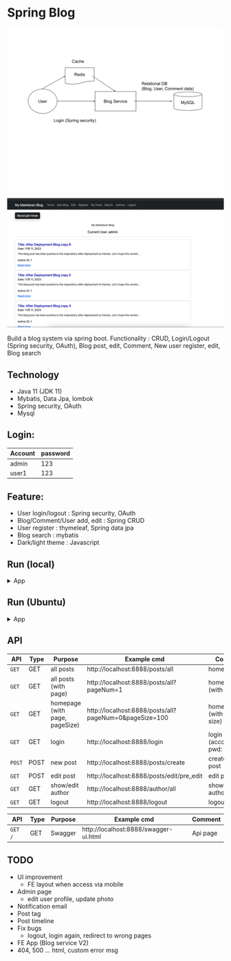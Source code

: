 # Spring Blog

<p align="center"><img src ="./doc/pic/SpringBlog.svg"></p>

<p align="center"><img src ="./doc/pic/blog_ui_v2.png"></p>

Build a blog system via spring boot. Functionality : CRUD, Login/Logout (Spring security, OAuth), Blog post, edit, Comment, New user register, edit, Blog search


## Technology

- Java 11 (JDK 11)
- Mybatis, Data Jpa, lombok
- Spring security, OAuth
- Mysql

## Login:

| Account | password | 
|--|------|
| admin | 123 |
| user1 | 123 |

## Feature:

- User login/logout : Spring security, OAuth
- Blog/Comment/User add, edit : Spring CRUD
- User register : thymeleaf, Spring data jpa
- Blog search : mybatis
- Dark/light theme : Javascript

## Run (local)

<details>
<summary>App</summary>

```bash

#---------------------------
# Mysql (optional)
#---------------------------

# Mysql
Mysql DB : blog_db
DDL : /sql

#---------------------------
# Run app
#---------------------------

# build
mvn package

# run
java -jar <built_jar>
```
</details>

## Run (Ubuntu)

<details>
<summary>App</summary>

```bash

#---------------------------
# Step 1) clone code
#---------------------------

git clone https://github.com/yennanliu/SpringPlayground.git
cd SpringPlayground/springBlog

# update apt
sudo sudo apt update

#---------------------------
# Step 2) build jar
#---------------------------

# build java jar
sudo apt install maven
mvn package -DskipTests

#---------------------------
# Step 3) install mysql server, update pwd, data model
#---------------------------

sudo apt install mysql-server

# start mysql @ ububtu
sudo service mysql start

# access mysql CLI
# https://www.twblogs.net/a/5baa9f262b7177781a0e54cb
sudo mysql -u root # I had to use "sudo" since is new installation

mysql> USE mysql;
mysql> UPDATE user SET plugin='mysql_native_password' WHERE User='root';
mysql> FLUSH PRIVILEGES;
mysql> exit;

sudo service mysql restart

# access mysql CLI again, and run DDL under `/sql`
mysql -u root

#---------------------------
# Step 2) run App
#---------------------------
# copy jar
scp -i Downloads/yen-personal-aws-key-1.pem SpringPlayground/springBootBlog/target/md-blog-0.0.1-SNAPSHOT.jar  ubuntu@xx-yyy-zzz.ap-northeast-1.compute.amazonaws.com:/home/ubuntu

nohup java -jar target/mdblog-0.0.1-SNAPSHOT.jar &
```

</details>


## API

| API      | Type | Purpose                         | Example cmd                                            | Comment                        |
|----------|------|---------------------------------|--------------------------------------------------------|--------------------------------|
| `GET`  | GET  | all posts                       | http://localhost:8888/posts/all                        | home page                      |
| `GET`  | GET  | all posts (with page)           | http://localhost:8888/posts/all?pageNum=1              | home page (with page)          |
| `GET`  | GET  | homepage  (with page, pageSize) | http://localhost:8888/posts/all?pageNum=0&pageSize=100 | home page (with page, size)    |
| `GET`  | GET  | login                           | http://localhost:8888/login                            | login (accout:admin, pwd: 123) |
| `POST` | POST | new post                        | http://localhost:8888/posts/create                     | create new post                |
| `GET`  | POST | edit post                       | http://localhost:8888/posts/edit/pre_edit              | edit post                      |
| `GET`  | GET  | show/edit author                | http://localhost:8888/author/all                       | show/edit author               |
| `GET`  | GET  | logout                          | http://localhost:8888/logout                           | logout                         |

| API | Type | Purpose | Example cmd | Comment|
| ----- | -------- | ---- | ----- | ---- |
| `GET /` | GET |Swagger | 	http://localhost:8888/swagger-ui.html |Api page|


## TODO

- UI improvement
  - FE layout when access via mobile
- Admin page
  - edit user profile, update photo
- Notification email
- Post tag
- Post timeline
- Fix bugs
  - logout, login again, redirect to wrong pages
- FE App (Blog service V2)
- 404, 500 ... html, custom error msg

